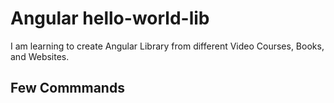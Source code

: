 # Angular hello-world-lib

I am learning to create Angular Library from different Video Courses, Books, and Websites.

## Few Commmands

```powershell

```
